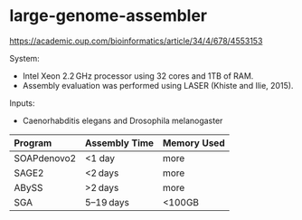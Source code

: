 # large-genome-assembler

https://academic.oup.com/bioinformatics/article/34/4/678/4553153

System:
* Intel Xeon 2.2 GHz processor using 32 cores and 1TB of RAM. 
* Assembly evaluation was performed using LASER (Khiste and Ilie, 2015).

Inputs:
* Caenorhabditis elegans and Drosophila melanogaster

| Program | Assembly Time | Memory Used |
| :-- | :-- | :-- | 
| SOAPdenovo2 | <1 day |  more |
| SAGE2 | <2 days | more |
| ABySS | >2 days | more |
| SGA | 5–19 days | <100GB |

